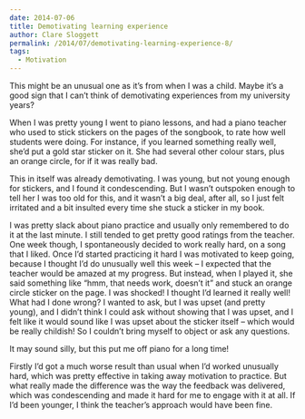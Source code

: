 ```yaml
---
date: 2014-07-06
title: Demotivating learning experience
author: Clare Sloggett
permalink: /2014/07/demotivating-learning-experience-8/
tags:
  - Motivation
---
```

This might be an unusual one as it&#8217;s from when I was a child. Maybe it&#8217;s a good sign that I can&#8217;t think of demotivating experiences from my university years?

When I was pretty young I went to piano lessons, and had a piano teacher who used to stick stickers on the pages of the songbook, to rate how well students were doing. For instance, if you learned something really well, she&#8217;d put a gold star sticker on it. She had several other colour stars, plus an orange circle, for if it was really bad.

This in itself was already demotivating. I was young, but not young enough for stickers, and I found it condescending. But I wasn&#8217;t outspoken enough to tell her I was too old for this, and it wasn&#8217;t a big deal, after all, so I just felt irritated and a bit insulted every time she stuck a sticker in my book.

I was pretty slack about piano practice and usually only remembered to do it at the last minute. I still tended to get pretty good ratings from the teacher. One week though, I spontaneously decided to work really hard, on a song that I liked. Once I&#8217;d started practicing it hard I was motivated to keep going, because I thought I&#8217;d do unusually well this week &#8211; I expected that the teacher would be amazed at my progress. But instead, when I played it, she said something like &#8220;hmm, that needs work, doesn&#8217;t it&#8221; and stuck an orange circle sticker on the page. I was shocked! I thought I&#8217;d learned it really well! What had I done wrong? I wanted to ask, but I was upset (and pretty young), and I didn&#8217;t think I could ask without showing that I was upset, and I felt like it would sound like I was upset about the sticker itself &#8211; which would be really childish! So I couldn&#8217;t bring myself to object or ask any questions.

It may sound silly, but this put me off piano for a long time!

Firstly I&#8217;d got a much worse result than usual when I&#8217;d worked unusually hard, which was pretty effective in taking away motivation to practice. But what really made the difference was the way the feedback was delivered, which was condescending and made it hard for me to engage with it at all. If I&#8217;d been younger, I think the teacher&#8217;s approach would have been fine.
